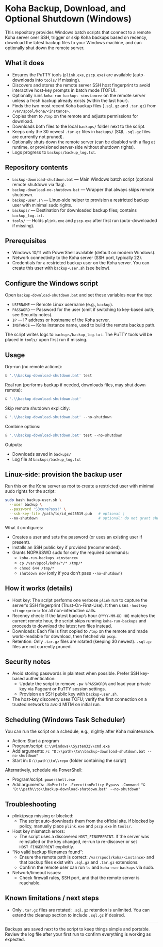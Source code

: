 # Koha Backup, Download, and Optional Shutdown (Windows)

This repository provides Windows batch scripts that connect to a remote Koha server over SSH, trigger or skip Koha backups based on recency, download the latest backup files to your Windows machine, and can optionally shut down the remote server.

## What it does

- Ensures the PuTTY tools (`plink.exe`, `pscp.exe`) are available (auto-downloads into `tools/` if missing).
- Discovers and stores the remote server SSH host fingerprint to avoid interactive host-key prompts in batch mode (TOFU).
- Optionally runs `koha-run-backups <instance>` on the remote server unless a fresh backup already exists (within the last hour).
- Finds the two most recent Koha backup files (`.sql.gz` and `.tar.gz`) from `/var/spool/koha/<instance>`.
- Copies them to `/tmp` on the remote and adjusts permissions for download.
- Downloads both files to the local `backups/` folder next to the script.
- Keeps only the 30 newest `.tar.gz` files in `backups/` (SQL `.sql.gz` files are currently not pruned).
- Optionally shuts down the remote server (can be disabled with a flag at runtime, or provisioned server-side without shutdown rights).
- Logs progress to `backups/backup_log.txt`.

## Repository contents

- `backup-download-shutdown.bat` — Main Windows batch script (optional remote shutdown via flag).
- `backup-download-no-shutdown.bat` — Wrapper that always skips remote shutdown.
- `backup-user.sh` — Linux-side helper to provision a restricted backup user with minimal sudo rights.
- `backups/` — Destination for downloaded backup files; contains `backup_log.txt`.
- `tools/` — Holds `plink.exe` and `pscp.exe` after first run (auto-downloaded if missing).

## Prerequisites

- Windows 10/11 with PowerShell available (default on modern Windows).
- Network connectivity to the Koha server (SSH port, typically 22).
- Credentials for a restricted backup user on the Koha server. You can create this user with `backup-user.sh` (see below).

## Configure the Windows script

Open `backup-download-shutdown.bat` and set these variables near the top:

- `USERNAME` — Remote Linux username (e.g., `backup`).
- `PASSWORD` — Password for the user (omit if switching to key-based auth; see Security notes).
- `IP` — IP address or hostname of the Koha server.
- `INSTANCE` — Koha instance name, used to build the remote backup path.

The script writes logs to `backups/backup_log.txt`. The PuTTY tools will be placed in `tools/` upon first run if missing.

## Usage

Dry-run (no remote actions):

```powershell
& '.\\backup-download-shutdown.bat' test
```

Real run (performs backup if needed, downloads files, may shut down remote):

```powershell
& '.\\backup-download-shutdown.bat'
```

Skip remote shutdown explicitly:

```powershell
& '.\\backup-download-shutdown.bat' --no-shutdown
```

Combine options:

```powershell
& '.\\backup-download-shutdown.bat' test --no-shutdown
```

Outputs:

- Downloads saved in `backups/`
- Log file at `backups/backup_log.txt`

## Linux-side: provision the backup user

Run this on the Koha server as root to create a restricted user with minimal sudo rights for the script:

```bash
sudo bash backup-user.sh \
  --user backup \
  --password 'S3curePass!' \
  --ssh-key-file /path/to/id_ed25519.pub   # optional \
  --no-shutdown                            # optional: do not grant shutdown rights
```

What it configures:

- Creates a user and sets the password (or uses an existing user if present).
- Installs an SSH public key if provided (recommended).
- Grants NOPASSWD sudo for only the required commands:
  - `koha-run-backups <instance>`
  - `cp /var/spool/koha/*/* /tmp/*`
  - `chmod 644 /tmp/*`
  - `shutdown now` (only if you don’t pass `--no-shutdown`)

## How it works (details)

- Host key: The script performs one verbose `plink` run to capture the server’s SSH fingerprint (Trust-On-First-Use). It then uses `-hostkey <fingerprint>` for all non-interactive calls.
- Recency check: If the latest backup’s hour (`YYYY-MM-DD HH`) matches the current remote hour, the script skips running `koha-run-backups` and proceeds to download the latest two files instead.
- Downloads: Each file is first copied to `/tmp` on the remote and made world-readable for download, then fetched via `pscp`.
- Retention: Only `.tar.gz` files are rotated (keeping 30 newest). `.sql.gz` files are not currently pruned.

## Security notes

- Avoid storing passwords in plaintext when possible. Prefer SSH key-based authentication:
  - Update the script to remove `-pw %PASSWORD%` and load your private key via Pageant or PuTTY session settings.
  - Provision an SSH public key with `backup-user.sh`.
- The host-key discovery uses TOFU; verify the first connection on a trusted network to avoid MITM on initial run.

## Scheduling (Windows Task Scheduler)

You can run the script on a schedule, e.g., nightly after Koha maintenance.

- Action: Start a program
- Program/script: `C:\\Windows\\System32\\cmd.exe`
- Add arguments: `/c "D:\\path\\to\\backup-download-shutdown.bat --no-shutdown"`
- Start in: `D:\\path\\to\\repo` (folder containing the script)

Alternatively, schedule via PowerShell:

- Program/script: `powershell.exe`
- Add arguments: `-NoProfile -ExecutionPolicy Bypass -Command "& 'D:\\path\\to\\backup-download-shutdown.bat' --no-shutdown"`

## Troubleshooting

- plink/pscp missing or blocked:
  - The script auto-downloads them from the official site. If blocked by policy, manually place `plink.exe` and `pscp.exe` in `tools/`.
- Host key mismatch errors:
  - The script uses a discovered `HOST_FINGERPRINT`. If the server was reinstalled or the key changed, re-run to re-discover or set `HOST_FINGERPRINT` explicitly.
- “No valid backup filenames found”:
  - Ensure the remote path is correct: `/var/spool/koha/<instance>` and that backup files exist with `.sql.gz` and `.tar.gz` extensions.
  - Confirm the remote user can run `ls` and `koha-run-backups` via sudo.
- Network/timeout issues:
  - Check firewall rules, SSH port, and that the remote server is reachable.

## Known limitations / next steps

- Only `.tar.gz` files are rotated; `.sql.gz` retention is unlimited. You can extend the cleanup section to include `.sql.gz` if desired.


---

Backups are saved next to the script to keep things simple and portable. Review the log file after your first run to confirm everything is working as expected.
